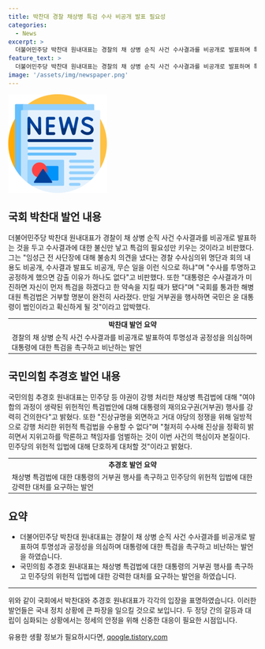 ```yaml
---
title: 박찬대 경찰 채상병 특검 수사 비공개 발표 필요성
categories:
  - News
excerpt: >
  더불어민주당 박찬대 원내대표는 경찰의 채 상병 순직 사건 수사결과를 비공개로 발표하며 특검 필요성을 언급했다. 그는 수사결과에 대한 불신을 키우고, 투명하고 공정한 수사를 촉구했다. 또한, 국회를 통과한 특검법을 거부하면 국민들이 윤 대통령을 범인으로 생각하게 될 것이라고 밝혔다. 또한, 국민의힘 전당대회의 문자 읽씹 논란과 국정 실패에 대한 비판을 펼치며 국민의 기대와는 정반대 모습을 보이고 있다고 지적했다. 추경호 원내대표는 특검법을 위헌적이라며 거부권 행사를 강력히 건의했다.
feature_text: >
  더불어민주당 박찬대 원내대표는 경찰의 채 상병 순직 사건 수사결과를 비공개로 발표하며 특검 필요성을 언급했다. 그는 수사결과에 대한 불신을 키우고, 투명하고 공정한 수사를 촉구했다. 또한, 국회를 통과한 특검법을 거부하면 국민들이 윤 대통령을 범인으로 생각하게 될 것이라고 밝혔다. 또한, 국민의힘 전당대회의 문자 읽씹 논란과 국정 실패에 대한 비판을 펼치며 국민의 기대와는 정반대 모습을 보이고 있다고 지적했다. 추경호 원내대표는 특검법을 위헌적이라며 거부권 행사를 강력히 건의했다.
image: '/assets/img/newspaper.png'
---
```


<p><img src="/assets/img/newspaper.png" alt="kimp 속보" /></p>

<h2 data-ke-size="size26">국회 박찬대 발언 내용</h2>

<p data-ke-size="size16">더불어민주당 박찬대 원내대표가 경찰이 채 상병 순직 사건 수사결과를 비공개로 발표하는 것을 두고 수사결과에 대한 불신만 낳고 특검의 필요성만 키우는 것이라고 비판했다. 그는 "임성근 전 사단장에 대해 불송치 의견을 냈다는 경찰 수사심의위 명단과 회의 내용도 비공개, 수사결과 발표도 비공개, 무슨 일을 이런 식으로 하냐"며 "수사를 투명하고 공정하게 했으면 감출 이유가 하나도 없다"고 비판했다. 또한 "대통령은 수사결과가 미진하면 자신이 먼저 특검을 하겠다고 한 약속을 지킬 때가 됐다"며 "국회를 통과한 해병대원 특검법은 거부할 명분이 완전히 사라졌다. 만일 거부권을 행사하면 국민은 윤 대통령이 범인이라고 확신하게 될 것"이라고 압박했다.</p>

<table>
    <tr>
        <td style="text-align: center; height: 17px;"><b>박찬대 발언 요약</b></td>
    </tr>
    <tr>
        <td>경찰의 채 상병 순직 사건 수사결과를 비공개로 발표하여 투명성과 공정성을 의심하며 대통령에 대한 특검을 촉구하고 비난하는 발언</td>
    </tr>
</table>

<h2 data-ke-size="size26">국민의힘 추경호 발언 내용</h2>

<p data-ke-size="size16">국민의힘 추경호 원내대표는 민주당 등 야권이 강행 처리한 채상병 특검법에 대해 "여야 합의 과정이 생략된 위헌적인 특검법안에 대해 대통령의 재의요구권(거부권) 행사를 강력히 건의한다"고 밝혔다. 또한 "진상규명을 외면하고 거대 야당의 정쟁을 위해 일방적으로 강행 처리한 위헌적 특검법을 수용할 수 없다"며 "철저히 수사해 진상을 정확히 밝히면서 지위고하를 막론하고 책임자를 엄벌하는 것이 이번 사건의 핵심이자 본질이다. 민주당의 위헌적 입법에 대해 단호하게 대처할 것"이라고 밝혔다.</p>

<table>
    <tr>
        <td style="text-align: center; height: 17px;"><b>추경호 발언 요약</b></td>
    </tr>
    <tr>
        <td>채상병 특검법에 대한 대통령의 거부권 행사를 촉구하고 민주당의 위헌적 입법에 대한 강력한 대처를 요구하는 발언</td>
    </tr>
</table>

<h2 data-ke-size="size26">요약</h2>

<ul>
    <li>더불어민주당 박찬대 원내대표는 경찰이 채 상병 순직 사건 수사결과를 비공개로 발표하여 투명성과 공정성을 의심하며 대통령에 대한 특검을 촉구하고 비난하는 발언을 하였습니다.</li>
    <li>국민의힘 추경호 원내대표는 채상병 특검법에 대한 대통령의 거부권 행사를 촉구하고 민주당의 위헌적 입법에 대한 강력한 대처를 요구하는 발언을 하였습니다.</li>
</ul>

<hr>

<p data-ke-size="size16">위와 같이 국회에서 박찬대와 추경호 원내대표가 각각의 입장을 표명하였습니다. 이러한 발언들은 국내 정치 상황에 큰 파장을 일으킬 것으로 보입니다. 두 정당 간의 갈등과 대립이 심화되는 상황에서는 정세의 안정을 위해 신중한 대응이 필요한 시점입니다.</p>
유용한 생활 정보가 필요하시다면, <a href="https://qoogle.tistory.com" rel="dofollow">qoogle.tistory.com</a>


